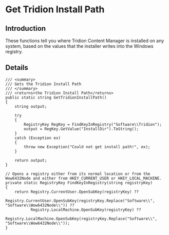 # Get Tridion Install Path #


## Introduction ##

These functions tell you where Tridion Content Manager is installed on any system, based on the values that the installer writes into the Windows registry.

## Details ##

```
/// <summary>
/// Gets the Tridion Install Path
/// </summary>
/// <returns>the Tridion Install Path</returns>
public static string GetTridionInstallPath()
{
    string output;

    try
    {
        RegistryKey RegKey = FindKeyInRegistry("Software\\Tridion");
        output = RegKey.GetValue("InstallDir").ToString();
    }
    catch (Exception ex)
    {
        throw new Exception("Could not get install path!", ex);
    }

    return output;
}

// Opens a registry either from its normal location or from the Wow6432Node and either from HKEY_CURRENT_USER or HKEY_LOCAL_MACHINE.
private static RegistryKey FindKeyInRegistry(string registryKey)
{
    return Registry.CurrentUser.OpenSubKey(registryKey) ??
           Registry.CurrentUser.OpenSubKey(registryKey.Replace("Software\\", "Software\\Wow6432Node\\")) ??
           Registry.LocalMachine.OpenSubKey(registryKey) ??
           Registry.LocalMachine.OpenSubKey(registryKey.Replace("Software\\", "Software\\Wow6432Node\\"));
}
```